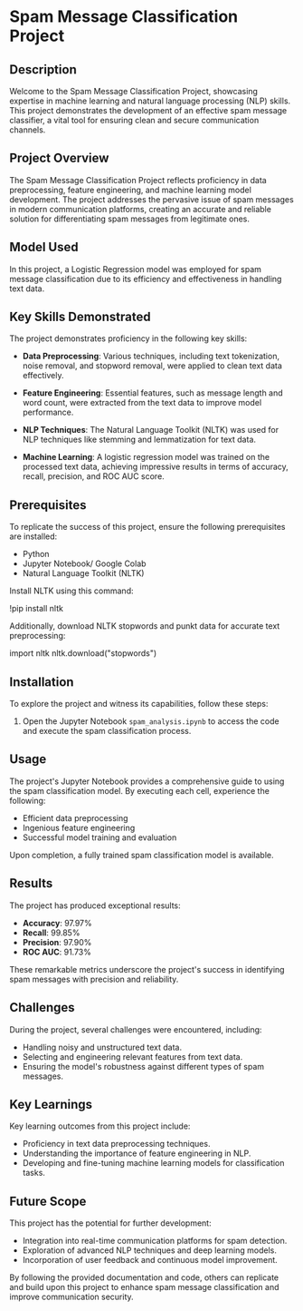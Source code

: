 # Spam Message Classification Project

## Description

Welcome to the Spam Message Classification Project, showcasing expertise in machine learning and natural language processing (NLP) skills. This project demonstrates the development of an effective spam message classifier, a vital tool for ensuring clean and secure communication channels.

## Project Overview

The Spam Message Classification Project reflects proficiency in data preprocessing, feature engineering, and machine learning model development. The project addresses the pervasive issue of spam messages in modern communication platforms, creating an accurate and reliable solution for differentiating spam messages from legitimate ones.

## Model Used

In this project, a Logistic Regression model was employed for spam message classification due to its efficiency and effectiveness in handling text data.

## Key Skills Demonstrated

The project demonstrates proficiency in the following key skills:

- **Data Preprocessing**: Various techniques, including text tokenization, noise removal, and stopword removal, were applied to clean text data effectively.

- **Feature Engineering**: Essential features, such as message length and word count, were extracted from the text data to improve model performance.

- **NLP Techniques**: The Natural Language Toolkit (NLTK) was used for NLP techniques like stemming and lemmatization for text data.

- **Machine Learning**: A logistic regression model was trained on the processed text data, achieving impressive results in terms of accuracy, recall, precision, and ROC AUC score.

## Prerequisites

To replicate the success of this project, ensure the following prerequisites are installed:

- Python 
- Jupyter Notebook/ Google Colab
- Natural Language Toolkit (NLTK)

Install NLTK using this command:

!pip install nltk


Additionally, download NLTK stopwords and punkt data for accurate text preprocessing:


import nltk
nltk.download("stopwords")


## Installation

To explore the project and witness its capabilities, follow these steps:

1. Open the Jupyter Notebook `spam_analysis.ipynb` to access the code and execute the spam classification process.

## Usage

The project's Jupyter Notebook provides a comprehensive guide to using the spam classification model. By executing each cell, experience the following:

- Efficient data preprocessing
- Ingenious feature engineering
- Successful model training and evaluation

Upon completion, a fully trained spam classification model is available.

## Results

The project has produced exceptional results:

- **Accuracy**: 97.97%
- **Recall**: 99.85%
- **Precision**: 97.90%
- **ROC AUC**: 91.73%

These remarkable metrics underscore the project's success in identifying spam messages with precision and reliability.

## Challenges

During the project, several challenges were encountered, including:

- Handling noisy and unstructured text data.
- Selecting and engineering relevant features from text data.
- Ensuring the model's robustness against different types of spam messages.

## Key Learnings

Key learning outcomes from this project include:

- Proficiency in text data preprocessing techniques.
- Understanding the importance of feature engineering in NLP.
- Developing and fine-tuning machine learning models for classification tasks.

## Future Scope

This project has the potential for further development:

- Integration into real-time communication platforms for spam detection.
- Exploration of advanced NLP techniques and deep learning models.
- Incorporation of user feedback and continuous model improvement.

By following the provided documentation and code, others can replicate and build upon this project to enhance spam message classification and improve communication security.
